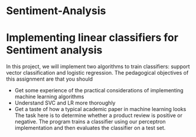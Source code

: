 # Sentiment-Analysis

# Implementing linear classifiers for Sentiment analysis
In this project, we will implement two algorithms to train classifiers: support vector classification and logistic regression. 
The pedagogical objectives of this assignment are that you should 
* Get some experience of the practical considerations of implementing machine learning algorithms
* Understand SVC and LR more thoroughly
* Get a taste of how a typical academic paper in machine learning looks
The task here is to determine whether a product review is positive or negative. The program trains a classifier using our perceptron implementation and then evaluates the classifier on a test set. 

